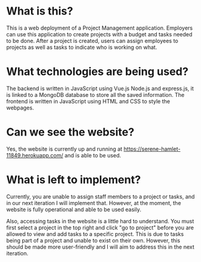 # What is this?


This is a web deployment of a Project Management application. Employers can use this application to create projects with a budget and tasks needed to be done. After a project is created, users can assign employees to projects as well as tasks to indicate who is working on what.


# What technologies are being used?


The backend is written in JavaScript using Vue.js Node.js and express.js, it is linked to a MongoDB database to store all the saved information. The frontend is written in JavaScript using HTML and CSS to style the webpages.




# Can we see the website?

Yes, the website is currently up and running at https://serene-hamlet-11849.herokuapp.com/ and is able to be used.



# What is left to implement? 

Currently, you are unable to assign staff members to a project or tasks, and in our next iteration I will implement that. However, at the moment, the website is fully operational and able to be used easily. 

Also, accessing tasks in the website is a little hard to understand. You must first select a project in the top right and click "go to project" before you are allowed to view and add tasks to a specific project. This is due to tasks being part of a project and unable to exist on their own. However, this should be made more user-friendly and I will aim to address this in the next iteration.
